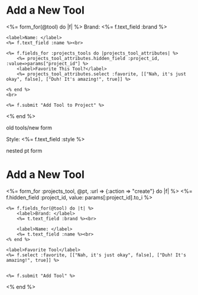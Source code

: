 <h1>Add a New Tool</h1>

<%= form_for(@tool) do |f| %>
    <label>Brand: </label>
    <%= f.text_field :brand %><br>

    <label>Name: </label>
    <%= f.text_field :name %><br>

    <%= f.fields_for :projects_tools do |projects_tool_attributes| %>
        <%= projects_tool_attributes.hidden_field :project_id, :value=>params["project_id"] %>
        <label>Favorite This Tool?</label>
        <%= projects_tool_attributes.select :favorite, [["Nah, it's just okay", false], ["Duh! It's amazing!", true]] %>
       
    <% end %> 
    <br>

    <%= f.submit "Add Tool to Project" %>
<% end %>


old tools/new form

<!-- <%= form_for(@tool) do |f| %>
    <label>Brand: </label>
    <%= f.text_field :brand %><br>

    <label>Name: </label>
    <%= f.text_field :name %><br>

    <%= f.fields_for :project_tools do |pt| %>
        <%= pt.hidden_field :project_id, value: params[:project_id] %>
    <% end %> 
    <%= hidden_field_tag @pt.project_id, params[:project_id] %>
    <%= hidden_field_tag @pt.tool_id, "" %>

    <%= f.submit "Add Tool to Project" %>
<% end %> -->

<label>Style: </label>
    <%= f.text_field :style %><br>


nested pt form 

<h1>Add a New Tool</h1>

<%= form_for :projects_tool, @pt, :url => {:action => "create"} do |f| %>
    <%= f.hidden_field :project_id, value: params[:project_id].to_i %>

    <%= f.fields_for(@tool) do |t| %>
        <label>Brand: </label>
        <%= t.text_field :brand %><br>

        <label>Name: </label>
        <%= t.text_field :name %><br>
    <% end %>

    <label>Favorite Tool</label>
    <%= f.select :favorite, [["Nah, it's just okay", false], ["Duh! It's amazing!", true]] %>


    <%= f.submit "Add Tool" %>

<% end %>

